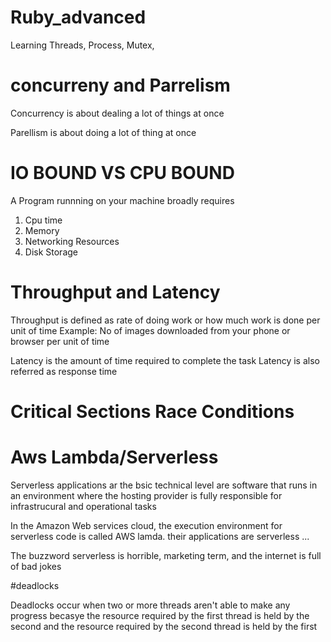# Ruby_advanced
Learning Threads, Process, Mutex,


# concurreny and Parrelism


Concurrency is about dealing a lot of things at once 

Parellism is about doing a lot of thing at once 


# IO BOUND VS CPU BOUND

A Program runnning on your machine broadly requires 

1) Cpu time
2) Memory
3) Networking Resources
4) Disk Storage


# Throughput and Latency

Throughput is defined as rate of doing work or how much work is done per unit of time
Example: No of images downloaded from your phone or browser per unit of time


Latency is the amount of time required to complete the task
Latency is also referred as response time

# Critical Sections Race Conditions



# Aws Lambda/Serverless
Serverless applications ar the bsic technical level are software that runs in an environment where the hosting provider is fully responsible for infrastrucural and operational tasks

In the Amazon Web services cloud, the execution environment for serverless code is called AWS lamda. 
their applications are serverless ...

The buzzword serverless is horrible, marketing term, and the internet is full of bad jokes

#deadlocks

Deadlocks occur when two or more threads aren't able to make any progress becasye the resource required by the first thread is held by the second and the resource required by the second thread is held by the first 




